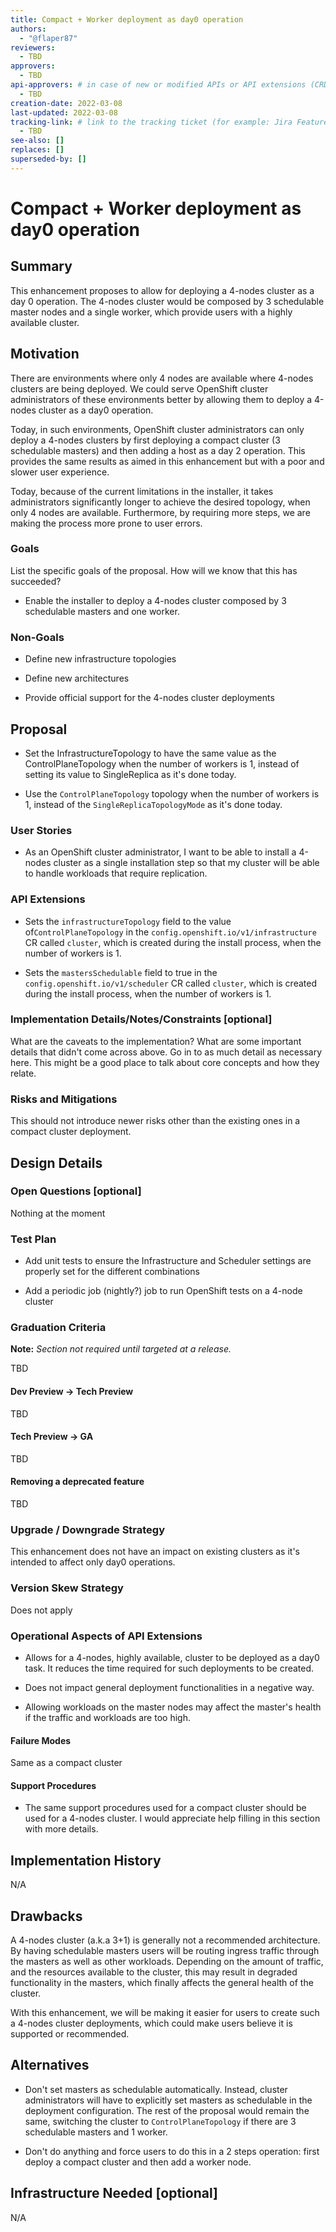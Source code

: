 ```yaml
---
title: Compact + Worker deployment as day0 operation
authors:
  - "@flaper87"
reviewers:
  - TBD
approvers:
  - TBD
api-approvers: # in case of new or modified APIs or API extensions (CRDs, aggregated apiservers, webhooks, finalizers)
  - TBD
creation-date: 2022-03-08
last-updated: 2022-03-08
tracking-link: # link to the tracking ticket (for example: Jira Feature or Epic ticket) that corresponds to this enhancement
  - TBD
see-also: []
replaces: []
superseded-by: []
---
```


# Compact + Worker deployment as day0 operation

## Summary

This enhancement proposes to allow for deploying a 4-nodes cluster as a day 0
operation. The 4-nodes cluster would be composed by 3 schedulable master nodes
and a single worker, which provide users with a highly available cluster.

## Motivation

There are environments where only 4 nodes are available where 4-nodes clusters
are being deployed. We could serve OpenShift cluster administrators of these
environments better by allowing them to deploy a 4-nodes cluster as a day0
operation.

Today, in such environments, OpenShift cluster administrators can only deploy a
4-nodes clusters by first deploying a compact cluster (3 schedulable masters)
and then adding a host as a day 2 operation. This provides the same results as
aimed in this enhancement but with a poor and slower user experience.

Today, because of the current limitations in the installer, it takes
administrators significantly longer to achieve the desired topology, when only
4 nodes are available. Furthermore, by requiring more steps, we are making the
process more prone to user errors.

### Goals

List the specific goals of the proposal. How will we know that this has succeeded?

- Enable the installer to deploy a 4-nodes cluster composed by 3 schedulable
  masters and one worker.

### Non-Goals

- Define new infrastructure topologies

- Define new architectures

- Provide official support for the 4-nodes cluster deployments

## Proposal

- Set the InfrastructureTopology to have the same value as the
  ControlPlaneTopology when the number of workers is 1, instead of setting its
  value to SingleReplica as it's done today.

- Use the `ControlPlaneTopology` topology when the number of workers is 1,
  instead of the `SingleReplicaTopologyMode` as it's done today.

### User Stories

- As an OpenShift cluster administrator, I want to be able to install a 4-nodes
  cluster as a single installation step so that my cluster will be able to
  handle workloads that require replication.


### API Extensions

- Sets the `infrastructureTopology` field to the value of`ControlPlaneTopology` in the
  `config.openshift.io/v1/infrastructure` CR called `cluster`, which is created
  during the install process, when the number of workers is 1.

- Sets the `mastersSchedulable` field to true in the
  `config.openshift.io/v1/scheduler` CR called `cluster`, which is created
  during the install process, when the number of workers is 1.

### Implementation Details/Notes/Constraints [optional]

What are the caveats to the implementation? What are some important details that
didn't come across above. Go in to as much detail as necessary here. This might
be a good place to talk about core concepts and how they relate.

### Risks and Mitigations

This should not introduce newer risks other than the existing ones in a compact
cluster deployment.

## Design Details

### Open Questions [optional]

Nothing at the moment

### Test Plan


- Add unit tests to ensure the Infrastructure and Scheduler settings are properly set for the different combinations

- Add a periodic job (nightly?) job to run OpenShift tests on a 4-node cluster

### Graduation Criteria

**Note:** *Section not required until targeted at a release.*

TBD

#### Dev Preview -> Tech Preview

TBD

#### Tech Preview -> GA

TBD

#### Removing a deprecated feature

TBD

### Upgrade / Downgrade Strategy

This enhancement does not have an impact on existing clusters as it's intended
to affect only day0 operations.

### Version Skew Strategy

Does not apply

### Operational Aspects of API Extensions


- Allows for a 4-nodes, highly available, cluster to be deployed as a day0
  task. It reduces the time required for such deployments to be created.

- Does not impact general deployment functionalities in a negative way.

- Allowing workloads on the master nodes may affect the master's health if the
  traffic and workloads are too high.

#### Failure Modes

Same as a compact cluster

#### Support Procedures

- The same support procedures used for a compact cluster should be used for a
  4-nodes cluster. I would appreciate help filling in this section with more
  details.


## Implementation History

N/A

## Drawbacks

A 4-nodes cluster (a.k.a 3+1) is generally not a recommended architecture. By
having schedulable masters users will be routing ingress traffic through the
masters as well as other workloads. Depending on the amount of traffic, and the
resources available to the cluster, this may result in degraded functionality
in the masters, which finally affects the general health of the cluster.

With this enhancement, we will be making it easier for users to create such a
4-nodes cluster deployments, which could make users believe it is supported or
recommended.

## Alternatives

- Don't set masters as schedulable automatically. Instead, cluster
  administrators will have to explicitly set masters as schedulable in the
  deployment configuration. The rest of the proposal would remain the same,
  switching the cluster to `ControlPlaneTopology` if there are 3 schedulable
  masters and 1 worker.

- Don't do anything and force users to do this in a 2 steps operation: first
  deploy a compact cluster and then add a worker node.

## Infrastructure Needed [optional]

N/A
